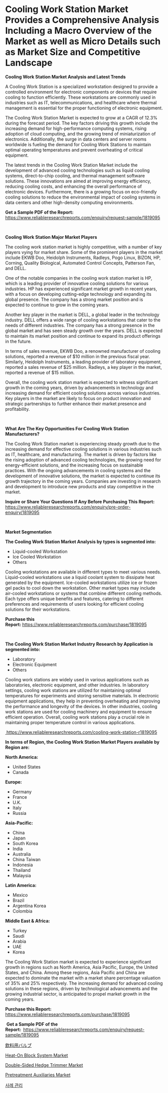 <p><h1>Cooling Work Station Market Provides a Comprehensive Analysis Including a Macro Overview of the Market as well as Micro Details such as Market Size and Competitive Landscape</h1></p><p><strong>Cooling Work Station Market Analysis and Latest Trends</strong></p>
<p><p>A Cooling Work Station is a specialized workstation designed to provide a controlled environment for electronic components or devices that require cooling to function efficiently. These workstations are commonly used in industries such as IT, telecommunications, and healthcare where thermal management is essential for the proper functioning of electronic equipment.</p><p>The Cooling Work Station Market is expected to grow at a CAGR of 12.3% during the forecast period. The key factors driving this growth include the increasing demand for high-performance computing systems, rising adoption of cloud computing, and the growing trend of miniaturization of electronics. Additionally, the surge in data centers and server rooms worldwide is fueling the demand for Cooling Work Stations to maintain optimal operating temperatures and prevent overheating of critical equipment.</p><p>The latest trends in the Cooling Work Station Market include the development of advanced cooling technologies such as liquid cooling systems, direct-to-chip cooling, and thermal management software solutions. These innovations are aimed at improving energy efficiency, reducing cooling costs, and enhancing the overall performance of electronic devices. Furthermore, there is a growing focus on eco-friendly cooling solutions to reduce the environmental impact of cooling systems in data centers and other high-density computing environments.</p></p>
<p><strong>Get a Sample PDF of the Report:&nbsp;</strong> <a href="https://www.reliableresearchreports.com/enquiry/request-sample/1819095">https://www.reliableresearchreports.com/enquiry/request-sample/1819095</a></p>
<p>&nbsp;</p>
<p><strong>Cooling Work Station Major Market Players</strong></p>
<p><p>The cooling work station market is highly competitive, with a number of key players vying for market share. Some of the prominent players in the market include EKWB Doo, Heidolph Instruments, Radleys, Pogo Linux, BIZON, HP, Corning, Quality Biological, Automated Control Concepts, Patterson Fan, and DELL.</p><p>One of the notable companies in the cooling work station market is HP, which is a leading provider of innovative cooling solutions for various industries. HP has experienced significant market growth in recent years, with a focus on developing cutting-edge technology and expanding its global presence. The company has a strong market position and is expected to continue to grow in the coming years.</p><p>Another key player in the market is DELL, a global leader in the technology industry. DELL offers a wide range of cooling workstations that cater to the needs of different industries. The company has a strong presence in the global market and has seen steady growth over the years. DELL is expected to maintain its market position and continue to expand its product offerings in the future.</p><p>In terms of sales revenue, EKWB Doo, a renowned manufacturer of cooling solutions, reported a revenue of $10 million in the previous fiscal year. Similarly, Heidolph Instruments, a leading provider of laboratory equipment, reported a sales revenue of $25 million. Radleys, a key player in the market, reported a revenue of $15 million.</p><p>Overall, the cooling work station market is expected to witness significant growth in the coming years, driven by advancements in technology and increasing demand for efficient cooling solutions across various industries. Key players in the market are likely to focus on product innovation and strategic partnerships to further enhance their market presence and profitability.</p></p>
<p>&nbsp;</p>
<p><strong>What Are The Key Opportunities For Cooling Work Station Manufacturers?</strong></p>
<p><p>The Cooling Work Station market is experiencing steady growth due to the increasing demand for effective cooling solutions in various industries such as IT, healthcare, and manufacturing. The market is driven by factors like the rising adoption of advanced cooling technologies, the growing need for energy-efficient solutions, and the increasing focus on sustainable practices. With the ongoing advancements in cooling systems and the development of innovative solutions, the market is expected to continue its growth trajectory in the coming years. Companies are investing in research and development to introduce new products and stay competitive in the market.</p></p>
<p><strong>Inquire or Share Your Questions If Any Before Purchasing This Report:</strong> <a href="https://www.reliableresearchreports.com/enquiry/pre-order-enquiry/1819095">https://www.reliableresearchreports.com/enquiry/pre-order-enquiry/1819095</a></p>
<p>&nbsp;</p>
<p><strong>Market Segmentation</strong></p>
<p><strong>The Cooling Work Station Market Analysis by types is segmented into:</strong></p>
<p><ul><li>Liquid-cooled Workstation</li><li>Ice Cooled Workstation</li><li>Others</li></ul></p>
<p><p>Cooling workstations are available in different types to meet various needs. Liquid-cooled workstations use a liquid coolant system to dissipate heat generated by the equipment. Ice-cooled workstations utilize ice or frozen gel packs to cool down the workstation. Other market types may include air-cooled workstations or systems that combine different cooling methods. Each type offers unique benefits and features, catering to different preferences and requirements of users looking for efficient cooling solutions for their workstations.</p></p>
<p><strong>Purchase this Report:&nbsp;</strong><a href="https://www.reliableresearchreports.com/purchase/1819095">https://www.reliableresearchreports.com/purchase/1819095</a></p>
<p>&nbsp;</p>
<p><strong>The Cooling Work Station Market Industry Research by Application is segmented into:</strong></p>
<p><ul><li>Laboratory</li><li>Electronic Equipment</li><li>Others</li></ul></p>
<p><p>Cooling work stations are widely used in various applications such as laboratories, electronic equipment, and other industries. In laboratory settings, cooling work stations are utilized for maintaining optimal temperatures for experiments and storing sensitive materials. In electronic equipment applications, they help in preventing overheating and improving the performance and longevity of the devices. In other industries, cooling work stations are used for cooling machinery and equipment to ensure efficient operation. Overall, cooling work stations play a crucial role in maintaining proper temperature control in various applications.</p></p>
<p><a href="https://www.reliableresearchreports.com/cooling-work-station-r1819095">&nbsp;https://www.reliableresearchreports.com/cooling-work-station-r1819095</a></p>
<p><strong>In terms of Region, the Cooling Work Station Market Players available by Region are:</strong></p>
<p>
    <p> <strong> North America: </strong>
        <ul>
            <li>United States</li>
            <li>Canada</li>
        </ul>
        </p> 
    <p> <strong> Europe: </strong>
        <ul>
            <li>Germany</li>
            <li>France</li>
            <li>U.K.</li>
            <li>Italy</li>
            <li>Russia</li>
        </ul>
        </p> 
    <p> <strong> Asia-Pacific: </strong>
        <ul>
            <li>China</li>
            <li>Japan</li>
            <li>South Korea</li>
            <li>India</li>
            <li>Australia</li>
            <li>China Taiwan</li>
            <li>Indonesia</li>
            <li>Thailand</li>
            <li>Malaysia</li>
        </ul>
        </p> 
    <p> <strong> Latin America: </strong>
        <ul>
            <li>Mexico</li>
            <li>Brazil</li>
            <li>Argentina Korea</li>
            <li>Colombia</li>
        </ul>
        </p> 
    <p> <strong> Middle East & Africa: </strong>
        <ul>
            <li>Turkey</li>
            <li>Saudi</li>
            <li>Arabia</li>
            <li>UAE</li>
            <li>Korea</li>
        </ul>
    </p>
    </p>
<p><p>The Cooling Work Station market is expected to experience significant growth in regions such as North America, Asia Pacific, Europe, the United States, and China. Among these regions, Asia Pacific and China are expected to dominate the market with a market share percentage valuation of 35% and 25% respectively. The increasing demand for advanced cooling solutions in these regions, driven by technological advancements and the growing industrial sector, is anticipated to propel market growth in the coming years.</p></p>
<p><strong>Purchase this Report: </strong><a href="https://www.reliableresearchreports.com/purchase/1819095">https://www.reliableresearchreports.com/purchase/1819095</a></p>
<p>&nbsp;<strong>Get a Sample PDF of the Report:&nbsp;&nbsp;</strong><a href="https://www.reliableresearchreports.com/enquiry/request-sample/1819095">https://www.reliableresearchreports.com/enquiry/request-sample/1819095</a></p>
<p><strong></strong></p>
<p><p><a href="https://github.com/mcbeesbxa270/Market-Research-Report-List-1/blob/main/425605940813.md">飲料用バルブ</a></p><p><a href="https://github.com/zjyglelu/Market-Research-Report-List-2/blob/main/heat-on-block-system-market.md">Heat-On Block System Market</a></p><p><a href="https://github.com/elizabethdagraca/Market-Research-Report-List-3/blob/main/double-sided-hedge-trimmer-market.md">Double-Sided Hedge Trimmer Market</a></p><p><a href="https://issuu.com/reportprime-2/docs/pretreatment-auxiliaries-market-size-2030.pptx">Pretreatment Auxiliaries Market</a></p><p><a href="https://github.com/TrevorKruvalis5678/Market-Research-Report-List-1/blob/main/658353738192.md">사례 관리</a></p></p>